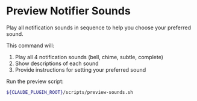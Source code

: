 # Preview Notifier Sounds

Play all notification sounds in sequence to help you choose your preferred sound.

This command will:
1. Play all 4 notification sounds (bell, chime, subtle, complete)
2. Show descriptions of each sound
3. Provide instructions for setting your preferred sound

Run the preview script:

```bash
${CLAUDE_PLUGIN_ROOT}/scripts/preview-sounds.sh
```

